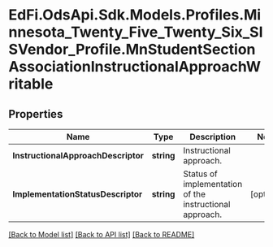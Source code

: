 # EdFi.OdsApi.Sdk.Models.Profiles.Minnesota_Twenty_Five_Twenty_Six_SISVendor_Profile.MnStudentSectionAssociationInstructionalApproachWritable

## Properties

Name | Type | Description | Notes
------------ | ------------- | ------------- | -------------
**InstructionalApproachDescriptor** | **string** | Instructional approach. | 
**ImplementationStatusDescriptor** | **string** | Status of implementation of the instructional approach. | [optional] 

[[Back to Model list]](../README.md#documentation-for-models) [[Back to API list]](../README.md#documentation-for-api-endpoints) [[Back to README]](../README.md)

